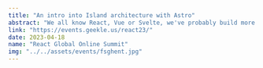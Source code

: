 ```yaml
---
title: "An intro into Island architecture with Astro"
abstract: "We all know React, Vue or Svelte, we've probably build more than a million components but what if we could take another look at building web applications, what if we didn't ship any JavaScript where it isn't needed! We can do this using Astro! Astro is a meta framework which focusses on publishing as little JavaScript as possible, while keeping the developer experience high. Let’s dig deeper in to this framework."
link: "https://events.geekle.us/react23/"
date: 2023-04-18
name: "React Global Online Summit"
img: "../../assets/events/fsghent.jpg"
---
```

